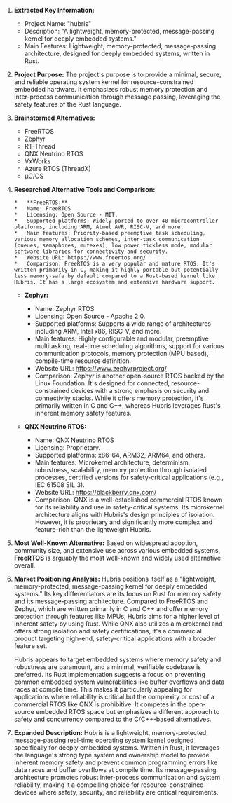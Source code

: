 1.  **Extracted Key Information:**
    *   Project Name: "hubris"
    *   Description: "A lightweight, memory-protected, message-passing kernel for deeply embedded systems."
    *   Main Features: Lightweight, memory-protected, message-passing architecture, designed for deeply embedded systems, written in Rust.

2.  **Project Purpose:**
    The project's purpose is to provide a minimal, secure, and reliable operating system kernel for resource-constrained embedded hardware. It emphasizes robust memory protection and inter-process communication through message passing, leveraging the safety features of the Rust language.

3.  **Brainstormed Alternatives:**
    *   FreeRTOS
    *   Zephyr
    *   RT-Thread
    *   QNX Neutrino RTOS
    *   VxWorks
    *   Azure RTOS (ThreadX)
    *   µC/OS

4.  **Researched Alternative Tools and Comparison:**

        *   **FreeRTOS:**
        *   Name: FreeRTOS
        *   Licensing: Open Source - MIT.
        *   Supported platforms: Widely ported to over 40 microcontroller platforms, including ARM, Atmel AVR, RISC-V, and more.
        *   Main features: Priority-based preemptive task scheduling, various memory allocation schemes, inter-task communication (queues, semaphores, mutexes), low power tickless mode, modular software libraries for connectivity and security.
        *   Website URL: https://www.freertos.org/
        *   Comparison: FreeRTOS is a very popular and mature RTOS. It's written primarily in C, making it highly portable but potentially less memory-safe by default compared to a Rust-based kernel like Hubris. It has a large ecosystem and extensive hardware support.

    *   **Zephyr:**
        *   Name: Zephyr RTOS
        *   Licensing: Open Source - Apache 2.0.
        *   Supported platforms: Supports a wide range of architectures including ARM, Intel x86, RISC-V, and more.
        *   Main features: Highly configurable and modular, preemptive multitasking, real-time scheduling algorithms, support for various communication protocols, memory protection (MPU based), compile-time resource definition.
        *   Website URL: https://www.zephyrproject.org/
        *   Comparison: Zephyr is another open-source RTOS backed by the Linux Foundation. It's designed for connected, resource-constrained devices with a strong emphasis on security and connectivity stacks. While it offers memory protection, it's primarily written in C and C++, whereas Hubris leverages Rust's inherent memory safety features.

    *   **QNX Neutrino RTOS:**
        *   Name: QNX Neutrino RTOS
        *   Licensing: Proprietary.
        *   Supported platforms: x86-64, ARM32, ARM64, and others.
        *   Main features: Microkernel architecture, determinism, robustness, scalability, memory protection through isolated processes, certified versions for safety-critical applications (e.g., IEC 61508 SIL 3).
        *   Website URL: https://blackberry.qnx.com/
        *   Comparison: QNX is a well-established commercial RTOS known for its reliability and use in safety-critical systems. Its microkernel architecture aligns with Hubris's design principles of isolation. However, it is proprietary and significantly more complex and feature-rich than the lightweight Hubris.

5.  **Most Well-Known Alternative:**
    Based on widespread adoption, community size, and extensive use across various embedded systems, **FreeRTOS** is arguably the most well-known and widely used alternative overall.

6.  **Market Positioning Analysis:**
    Hubris positions itself as a "lightweight, memory-protected, message-passing kernel for deeply embedded systems." Its key differentiators are its focus on Rust for memory safety and its message-passing architecture. Compared to FreeRTOS and Zephyr, which are written primarily in C and C++ and offer memory protection through features like MPUs, Hubris aims for a higher level of inherent safety by using Rust. While QNX also utilizes a microkernel and offers strong isolation and safety certifications, it's a commercial product targeting high-end, safety-critical applications with a broader feature set.

    Hubris appears to target embedded systems where memory safety and robustness are paramount, and a minimal, verifiable codebase is preferred. Its Rust implementation suggests a focus on preventing common embedded system vulnerabilities like buffer overflows and data races at compile time. This makes it particularly appealing for applications where reliability is critical but the complexity or cost of a commercial RTOS like QNX is prohibitive. It competes in the open-source embedded RTOS space but emphasizes a different approach to safety and concurrency compared to the C/C++-based alternatives.

7.  **Expanded Description:**
    Hubris is a lightweight, memory-protected, message-passing real-time operating system kernel designed specifically for deeply embedded systems. Written in Rust, it leverages the language's strong type system and ownership model to provide inherent memory safety and prevent common programming errors like data races and buffer overflows at compile time. Its message-passing architecture promotes robust inter-process communication and system reliability, making it a compelling choice for resource-constrained devices where safety, security, and reliability are critical requirements.